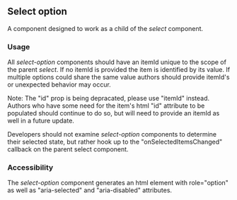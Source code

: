 ## Select option
A component designed to work as a child of the *select* component.

### Usage
All *select-option* components should have an itemId unique to the scope of the parent *select*.  If no itemId is provided the item is identified by its value.  If multiple options could share the same value authors should provide itemId's or unexpected behavior may occur.

Note: The "id" prop is being depracated, please use "itemId" instead.  Authors who have some need for the item's html "id" attribute to be populated should continue to do so, but will need to provide an itemId as well in a future update. 

Developers should not examine *select-option* components to determine their selected state, but rather hook up to the "onSelectedItemsChanged" callback on the parent select component.

### Accessibility
The *select-option* component generates an html element with role="option" as well as "aria-selected" and "aria-disabled" attributes. 